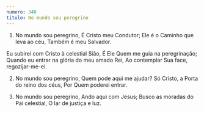 ```yaml
---
numero: 340
titulo: No mundo sou peregrino
---
```

1. No mundo sou peregrino,
É Cristo meu Condutor;
Ele é o Caminho que leva ao céu,
Também é meu Salvador.

Eu subirei com Cristo à celestial Sião,
É Ele Quem me guia na peregrinação;
Quando eu entrar na glória do meu amado Rei,
Ao contemplar Sua face, regozijar-me-ei.

2. No mundo sou peregrino,
Quem pode aqui me ajudar?
Só Cristo, a Porta do reino dos céus,
Por Quem poderei entrar.

3. No mundo sou peregrino,
Ando aqui com Jesus;
Busco as moradas do Pai celestial,
O lar de justiça e luz.
